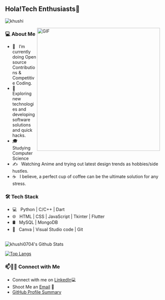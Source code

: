 <h2>Hola!Tech Enthusiasts👋</h2>
<p align="left"> <img src="https://komarev.com/ghpvc/?username=khushi0704&label=Views&color=blue&style=plastic" alt="khushi" /> </p>
<img align="right" alt="GIF" src="https://media.giphy.com/media/1XCcD9VLQZ2Io/giphy.gif" width="400"/>

<h3> 💻 About Me </h3>

- 🔭 &nbsp; I’m currently doing Open source Contributions & Competitive Coding.
- 🤔 &nbsp; Exploring new technologies and developing software solutions and quick hacks.
- 🎓 &nbsp; Studying Computer Science
- ✍️ &nbsp; Watching Anime and trying out latest design trends as hobbies/side hustles.
- ☕ &nbsp; I believe, a perfect cup of coffee can be the ultimate solution for any stress. 

<h3>🛠 Tech Stack</h3>

- 💻 &nbsp; Python | C/C++ | Dart
- 🌐 &nbsp; HTML | CSS | JavaScript | Tkinter | Flutter
- 🛢 &nbsp; MySQL | MongoDB
- 🔧 &nbsp; Canva | Visual Studio code | Git


<br>

<img align="center" src="https://github-readme-stats.vercel.app/api?username=khushi0704&include_all_commits=true&count_private=true&show_icons=true&line_height=20&title_color=7A7ADB&icon_color=2234AE&text_color=D3D3D3&bg_color=0,000000,130F40" alt="khushi0704's Github Stats">

</br>

[![Top Langs](https://github-readme-stats.vercel.app/api/top-langs/?username=khushi0704&layout=compact&text_color=daf7dc&bg_color=151515)](https://github.com/khushi0704/github-readme-stats)




### 📫🤝🏻 Connect with Me

 - Connect with me on [LinkedIn](https://www.linkedin.com/in/khushi0704/)💻
 - Shoot Me an [Email](mailto:khushi.jain0704@gmail.com) 💌
 - [GitHub Profile Summary](https://profile-summary-for-github.com/user/khushi0704)
